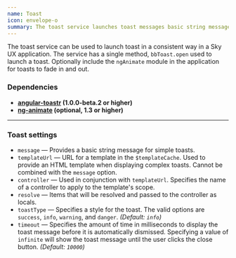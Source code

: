 ```yaml
---
name: Toast
icon: envelope-o
summary: The toast service launches toast messages basic string messages or complex toast messages that use HTML templates.
---
```


The toast service can be used to launch toast in a consistent way in a Sky UX application. The service has a single method, `bbToast.open` used to launch a toast. Optionally include the `ngAnimate` module in the application for toasts to fade in and out.

### Dependencies ###

 - **[angular-toastr](https://github.com/Foxandxss/angular-toastr) (1.0.0-beta.2 or higher)**
 - **[ng-animate](https://docs.angularjs.org/api/ngAnimate) (optional, 1.3 or higher)**

---

### Toast settings ##
 - `message` &mdash; Provides a basic string message for simple toasts.
 - `templateUrl` &mdash; URL for a template in the `$templateCache`. Used to provide an HTML template when displaying complex toasts.  Cannot be combined with the `message` option.
 - `controller` &mdash; Used in conjunction with `templateUrl`. Specifies the name of a controller to apply to the template's scope.
 - `resolve` &mdash; Items that will be resolved and passed to the controller as locals.
 - `toastType` &mdash; Specifies a style for the toast. The valid options are `success`, `info`, `warning`, and `danger`. *(Default: `info`)*
 - `timeout` &mdash; Specifies the amount of time in milliseconds to display the toast message before it is automatically dismissed.  Specifying a value of `infinite` will show the toast message until the user clicks the close button. *(Default: `10000`)*
